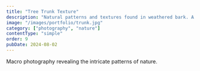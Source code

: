 ```yaml
---
title: "Tree Trunk Texture"
description: "Natural patterns and textures found in weathered bark. A study in organic geometry."
image: "/images/portfolio/trunk.jpg"
category: ["photography", "nature"]
contentType: "simple"
order: 9
pubDate: 2024-08-02
---
```


Macro photography revealing the intricate patterns of nature.
